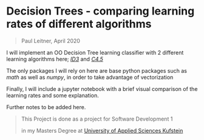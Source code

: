 # Decision Trees - comparing learning rates of different algorithms

> Paul Leitner, April 2020

I will implement an OO Decision Tree learning classifier with 2 different learning algorithms here; 
[_ID3_](https://en.wikipedia.org/wiki/ID3_algorithm) and [_C4.5_](https://en.wikipedia.org/wiki/C4.5_algorithm)

The only packages I will rely on here are base python packages such as _math_ as well as _numpy_, 
in order to take advantage of vectorization

Finally, I will include a jupyter notebook with a brief visual comparison of the learning rates and some explanation.

Further notes to be added here.

> This Project is done as a project for Software Development 1 
>
>in my Masters Degree at [University of Applied Sciences Kufstein](https://www.fh-kufstein.ac.at/) 